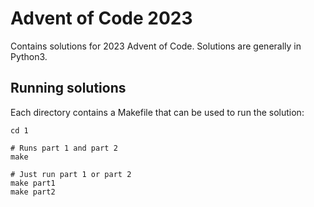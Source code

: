 # Advent of Code 2023
Contains solutions for 2023 Advent of Code. Solutions are generally in Python3.

## Running solutions
Each directory contains a Makefile that can be used to run the solution:

```
cd 1

# Runs part 1 and part 2
make

# Just run part 1 or part 2
make part1
make part2
```
